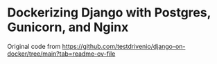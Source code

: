 # Dockerizing Django with Postgres, Gunicorn, and Nginx

Original code from https://github.com/testdrivenio/django-on-docker/tree/main?tab=readme-ov-file


